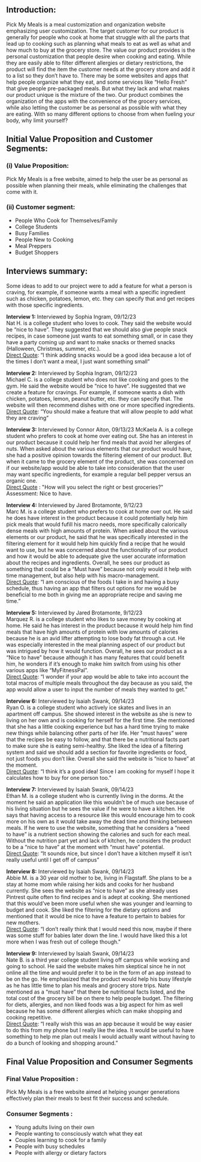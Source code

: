 ## Introduction:
  Pick My Meals is a meal customization and organization website emphasizing user customization. The target customer for our product is generally for people who cook at home that struggle with all the parts that lead up to cooking such as planning what meals to eat as well as what and how much to buy at the grocery store. The value our product provides is the personal customization that people desire when cooking and eating. While they are easily able to filter different allergies or dietary restrictions, the product will find the item the customer needs at the grocery store and add it to a list so they don’t have to. There may be some websites and apps that help people organize what they eat, and some services like “Hello Fresh” that give people pre-packaged meals. But what they lack and what makes our product unique is the mixture of the two. Our product combines the organization of the apps with the convenience of the grocery services, while also letting the customer be as personal as possible with what they are eating. With so many different options to choose from when fueling your body, why limit yourself?


## Initial Value Proposition and Customer Segments:

### (i) Value Proposition: 
Pick My Meals is a free website, aimed to help the user be as personal as possible when planning their meals, while eliminating the challenges that come with it.  

### (ii) Customer segment:
* People Who Cook for Themselves/Family 
* College Students 
* Busy Families 
* People New to Cooking 
* Meal Preppers 
* Budget Shoppers

## Interviews summary:
Some ideas to add to our project were to add a feature for what a person is craving, for example, if someone wants a meal with a specific ingredient such as chicken, potatoes, lemon, etc. they can specify that and get recipes with those specific ingredients. 

**Interview 1:** Interviewed by Sophia Ingram, 09/12/23  
Nat H. is a college student who loves to cook. They said the website would be “nice to have”. They suggested that we should also give people snack recipes, in case someone just wants to eat something small, or in case they have a party coming up and want to make snacks or themed snacks (Halloween, Christmas, summer, etc.).  
<ins> Direct Quote</ins>: “I think adding snacks would be a good idea because a lot of the times I don’t want a meal, I just want something small”

**Interview 2:** Interviewed by Sophia Ingram, 09/12/23  
Michael C. is a college student who does not like cooking and goes to the gym. He said the website would be “nice to have”. He suggested that we create a feature for cravings. For example, if someone wants a dish with chicken, potatoes, lemon, peanut butter, etc. they can specify that. The website will then recommend dishes with one or more specified ingredients.  
<ins> Direct Quote</ins>: “You should make a feature that will allow people to add what they are craving”

**Interview 3:** Interviewed by Connor Aiton, 09/13/23
McKaela A. is a college student who prefers to cook at home over eating out. She has an interest in our product because it could help her find meals that avoid her allergies of 
nuts. When asked about the various elements that our product would have, she had a positive opinion towards the filtering element of our product. But when it came to the grocery element of the product, she was concerned on if our website/app would be able to take into consideration that the user may want specific ingredients, for example a regular bell pepper versus an organic one.  
<ins> Direct Quote</ins> : "How will you select the right or best groceries?"
Assessment: Nice to have.

**Interview 4:** Interviewed by Jared Brotamonte, 9/12/23  
Marc M. is a college student who prefers to cook at home over out. He said he does have interest in the product because it could potentially help him pick meals that would fufill his macro needs, more specifically calorically dense meals with high amounts of protein. When asked about the various elements or our product, he said that he was specifically interested in the filtering element for it would help him quickly find a recipe that he would want to use, but he was concerned about the functionality of our product and how it would be able to adequate give the user accurate information about the recipes and ingredients. Overall, he sees our product as something that could be a “Must have” because not only would it help with time management, but also help with his macro-management.  
<ins> Direct Quote</ins>: “I am conscious of the foods I take in and having a busy schedule, thus having an app that filters out options for me would be beneficial to me both in giving me an appropriate recipe and saving me time.”

**Interview 5:** Interviewed by Jared Brotamonte, 9/12/23  
Marquez R. is a college student who likes to save money by cooking at home. He said he has interest in the product because it would help him find meals that have high amounts of protein with low amounts of calories because he is an avid lifter attempting to lose body fat through a cut. He was especially interested in the meal planning aspect of our product but was intrigued by how it would function. Overall, he sees our product as a “Nice to have” because although it has many features that could benefit him, he wonders if it’s enough to make him switch from using his other various apps like “MyFitnessPal”.  
<ins> Direct Quote</ins>: “I wonder if your app would be able to take into account the total macros of multiple meals throughout the day because as you said, the app would allow a user to input the number of meals they wanted to get.”

**Interview 6:** Interviewed by Isaiah Swank, 09/14/23  
Ryan O. is a college student who actively ice skates and lives in an apartment off campus. She showed interest in the website as she is new to living on her own and is cooking for herself for the first time. She mentioned that she has a little cooking experience but has a hard time trying to make new things while balancing other parts of her life. Her “must haves” were that the recipes be easy to follow, and that there be a nutritional facts part to make sure she is eating semi-healthy. She liked the idea of a filtering system and said we should add a section for favorite ingredients or food, not just foods you don’t like. Overall she said the website is “nice to have” at the moment.  
<ins> Direct Quote</ins>: “I think it’s a good idea! Since I am cooking for myself I hope it calculates how to buy for one person too.”

**Interview 7:** Interviewed by Isaiah Swank, 09/14/23  
Ethan M. is a college student who is currently living in the dorms. At the moment he said an application like this wouldn’t be of much use because of his living situation but he sees the value if he were to have a kitchen. He says that having access to a resource like this would encourage him to cook more on his own as it would take away the dead time and thinking between meals. If he were to use the website, something that he considers a “need to have” is a nutrient section showing the calories and such for each meal. Without the nutrition part yet and lack of kitchen, he considers the product to be a “nice to have” at the moment with “must have” potential.   
<ins> Direct Quote</ins>: “It sounds nice, but since I don’t have a kitchen myself it isn’t really useful until I get off of campus”

**Interview 8:** Interviewed by Isaiah Swank, 09/14/23  
Abbie M. is a 30 year old mother to be, living in Flagstaff. She plans to be a stay at home mom while raising her kids and cooks for her husband currently. She sees the website as “nice to have” as she already uses Pintrest quite often to find recipes and is adept at cooking. She mentioned that this would’ve been more useful when she was younger and learning to budget and cook. She liked the filtering for the dietary options and mentioned that it would be nice to have a feature to pertain to babies for new mothers.   
<ins> Direct Quote</ins>: “I don’t really think that I would need this now, maybe if there was some stuff for babies later down the line. I would have liked this a lot more when I was fresh out of college though."

**Interview 9:** Interviewed by Isaiah Swank, 09/14/23  
Nate B. is a third year college student living off campus while working and going to school. He said the website makes him skeptical since he in not online all the time and would prefer it to be in the form of an app instead to be on the go. He emphasized that the product would help his busy lifestyle as he has little time to plan his meals and grocery store trips. Nate mentioned as a “must have” that there be nutritional facts listed, and the total cost of the grocery bill be on there to help people budget. The filtering for diets, allergies, and non liked foods was a big aspect for him as well because he has some different allergies which can make shopping and cooking repetitive.   
<ins> Direct Quote</ins>: “I really wish this was an app because it would be way easier to do this from my phone but I really like the idea. It would be useful to have something to help me plan out meals I would actually want without having to do a bunch of looking and shopping around.”

## Final Value Proposition and Consumer Segments

### Final Value Proposition :
Pick My Meals is a free website aimed at helping younger generations effectively plan their meals to best fit their success and schedule.

### Consumer Segments :
* Young adults living on their own
* People wanting to consciously watch what they eat
* Couples learning to cook for a family
* People with busy schedules
* People with allergy or dietary factors 
